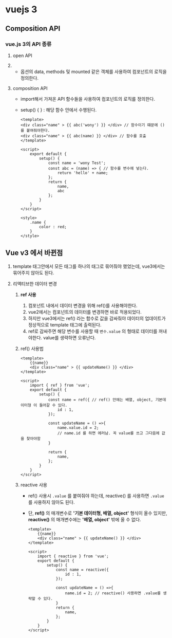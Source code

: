 # vuejs 3 
## Composition API
### vue.js 3의 API 종류
1. open API

2. - 옵션의 data, methods 및 mounted 같은 객체를 사용하여 컴포넌트의 로직을 정의한다. 

3. composition API
   - import해서 가져온 API 함수들을 사용하여 컴포넌트의 로직를 정의한다.
   
   - setup() { } : 해당 함수 안에서 수행된다. 
   
     ```vue
     <template>
     <div class="name" > {{ abc('wony') }} </div> // 함수이기 떄문에 () 를 붙여줘야한다.
     <div class="name" > {{ abc(name) }} </div> // 함수를 호출  
     </template>
     
     <script> 
         export default {
             setup() {
                 const name = 'wony Test';
                 const abc = (name) => { // 함수를 변수에 넣는다. 
                     return 'hello' + name;
                 };
                 return {
                     name,
                     abc 
                 };
             }
         }
     </script>
     
     <style>
         .name {
             color : red;
         }
     </style>
## Vue v3 에서 바뀐점
1. template 태그안에서 모든 태그를 하나의 태그로 묶어줘야 했었는데, vue3에서는 묶어주지 않아도 된다. 

2. 리액티브한 데이터 변경
   1. **ref 사용**
   
      1. 컴포넌트 내에서 데이터 변경을 위해 ref()를 사용해야한다. 
      2. vue2에서는 컴포넌트의 데이터를 변경하면 바로 적용되었다.
      3. 하지만 vue3에서는 ref() 라는 함수로 값을 감싸줘야 데이터의 업데이트가 정상적으로 template 태그에 출력된다. 
      4. ref로 감싸주면 해당 변수를 사용할 때 `변수.value` 의 형태로 데이터를 꺼내야한다. value를 생략하면 오류난다. 
   
   2. ref() 사용법 
   
        ```vue
        <template>
            {{name}}
            <div class="name" > {{ updateName() }} </div>  
        </template>
        
        <script> 
            import { ref } from 'vue';
            export default {
                setup() {
                    const name = ref({ // ref() 안에는 배열, object, 기본데이터형 이 들어갈 수 있다. 
                        id : 1,
                    });
        
                    const updateName = () =>{
                        name.value.id = 2;
                        // name.id 를 하면 에러남. 꼭 value를 쓰고 그다음에 값을 찾아야함 
                    }
        
                    return {
                        name,
                    };
                }
            }
        </script>
        ```
   
   3. reactive 사용
   
        - ref() 사용시 `.value` 를 붙여줘야 하는데, reactive() 를 사용하면 `.value` 를 사용하지 않아도 된다. 
   
        - 단, **ref()** 의 매개변수로 **'기본 데이터형, 배열, object'** 형식이 올수 있지만, **reactive()** 의 매개변수에는 **'배열, object'** 밖에 올 수 없다. 

          ```vue
          <template>
              {{name}}
              <div class="name" > {{ updateName() }} </div>  
          </template>
          
          <script> 
              import { reactive } from 'vue';
              export default {
                  setup() {
                      const name = reactive({
                          id : 1,
                      });
          
                      const updateName = () =>{
                          name.id = 2; // reactive() 사용하면 .value를 생략할 수 있다. 
                      }
                      return {
                          name,
                      };
                  }
              }
          </script>
          ```
